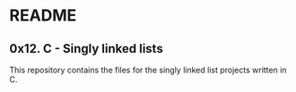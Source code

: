 # README

## 0x12. C - Singly linked lists

This repository contains the files for the singly linked list projects written in C.
